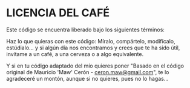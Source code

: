 LICENCIA DEL CAFÉ
=================

Este código se encuentra liberado bajo los siguientes términos:

Haz lo que quieras con este código: Míralo, compártelo, modifícalo,
estúdialo... y si algún día nos encontramos y crees que te ha sido
útil, invítame a un café, a una cerveza o a algo equivalente.

Y si en tu código adaptado del mío quieres poner "Basado en el código
original de Mauricio 'Maw' Cerón - <ceron.maw@gmail.com>",
te lo agradeceré un montón, aunque si no quieres, pues no lo hagas...
